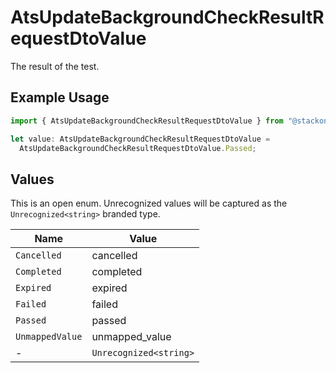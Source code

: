 # AtsUpdateBackgroundCheckResultRequestDtoValue

The result of the test.

## Example Usage

```typescript
import { AtsUpdateBackgroundCheckResultRequestDtoValue } from "@stackone/stackone-client-ts/sdk/models/shared";

let value: AtsUpdateBackgroundCheckResultRequestDtoValue =
  AtsUpdateBackgroundCheckResultRequestDtoValue.Passed;
```

## Values

This is an open enum. Unrecognized values will be captured as the `Unrecognized<string>` branded type.

| Name                   | Value                  |
| ---------------------- | ---------------------- |
| `Cancelled`            | cancelled              |
| `Completed`            | completed              |
| `Expired`              | expired                |
| `Failed`               | failed                 |
| `Passed`               | passed                 |
| `UnmappedValue`        | unmapped_value         |
| -                      | `Unrecognized<string>` |